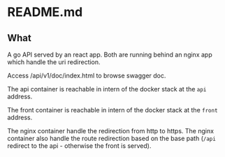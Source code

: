 # README.md

## What

A go API served by an react app. Both are running behind an nginx app which handle the uri redirection.

Access /api/v1/doc/index.html to browse swagger doc.


The api container is reachable in intern of the docker stack at the `api` address.

The front container is reachable in intern of the docker stack at the `front` address.

The nginx container handle the redirection from http to https. The nginx container also 
handle the route redirection based on the base path (`/api` redirect to the api - otherwise the front is served).


